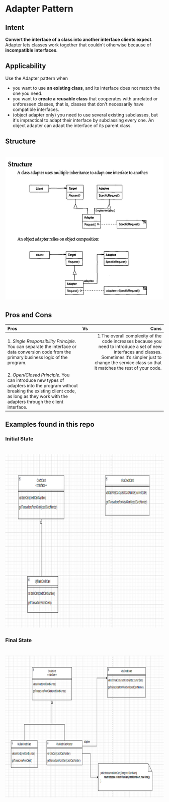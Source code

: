 # Adapter Pattern

## Intent

**Convert the interface of a class into another interface clients expect**. Adapter lets classes
work together that couldn't otherwise because of **incompatible interfaces**.

## Applicability

Use the Adapter pattern when
 - you want to use **an existing class**, and its interface does not match the one you
need.
 - you want to **create a reusable class** that cooperates with unrelated or unforeseen
classes, that is, classes that don't necessarily have compatible interfaces.
 - (object adapter only) you need to use several existing subclasses, but it's
impractical to adapt their interface by subclassing every one. An object adapter
can adapt the interface of its parent class.

## Structure

# <img src="../../../../../src/main/resources/docs/Adapter Pattern.png" width="700" height="450">

## Pros and Cons

| Pros                                                                                                                                                                                                 | Vs  |                                                                                                                                                                                                                Cons |
|:-----------------------------------------------------------------------------------------------------------------------------------------------------------------------------------------------------|:---:|--------------------------------------------------------------------------------------------------------------------------------------------------------------------------------------------------------------------:|
| 1. *Single Responsibility Principle*. You can separate the interface or data conversion code from the primary business logic of the program.                                                         |     | 1.The overall complexity of the code increases because you need to introduce a set of new interfaces and classes. Sometimes it’s simpler just to change the service class so that it matches the rest of your code. |
| 2. *Open/Closed Principle*. You can introduce new types of adapters into the program without breaking the existing client code, as long as they work with the adapters through the client interface. |     |                                                                                                                                                                                                                     |

## Examples found in this repo

### Initial State

# <img src="../../../../../src/main/resources/docs/Adapter Initial State.PNG" width="800" height="550">

### Final State

# <img src="../../../../../src/main/resources/docs/Adapter Final State.PNG" width="700" height="450">



